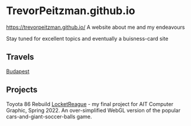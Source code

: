# TrevorPeitzman.github.io
https://trevorpeitzman.github.io/
A website about me and my endeavours


Stay tuned for excellent topics and eventually a buisness-card site

## Travels
[Budapest](https://trevorpeitzman.github.io/budapest/)


## Projects
Toyota 86 Rebuild
[LocketReague](https://trevorpeitzman.github.io/locketreague/) - my final project for AIT Computer Graphic, Spring 2022. An over-simplified WebGL version of the popular cars-and-giant-soccer-balls game.
<!-- [Visa Currency Conversion](https://trevorpeitzman.github.io/currencyconverter/) -->
